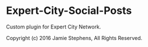 # Expert-City-Social-Posts

Custom plugin for Expert City Network.

Copyright (c) 2016 Jamie Stephens, All Rights Reserved.
